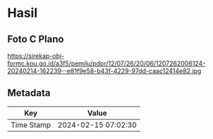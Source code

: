 # Hasil

## Foto C Plano

https://sirekap-obj-formc.kpu.go.id/a3f5/pemilu/pdpr/12/07/26/20/06/1207262006124-20240214-162239--e81f9e58-b43f-4229-97dd-caac12414e82.jpg


## Metadata

| Key        | Value               |
| ---------- | ------------------- |
| Time Stamp | 2024-02-15 07:02:30 |



